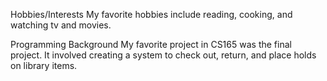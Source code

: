 Hobbies/Interests
My favorite hobbies include reading, cooking, and watching tv and movies.

Programming Background
My favorite project in CS165 was the final project.
It involved creating a system to check out, return, and place holds on library items.